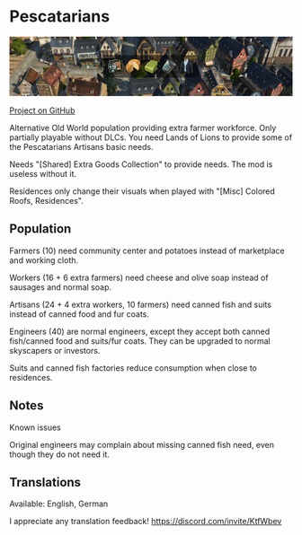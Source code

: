 # Pescatarians

![](./banner.png)

[Project on GitHub](https://github.com/jakobharder/anno-1800-jakobs-mods)

Alternative Old World population providing extra farmer workforce.
Only partially playable without DLCs. You need Lands of Lions to provide some of the Pescatarians Artisans basic needs.

Needs "[Shared] Extra Goods Collection" to provide needs. The mod is useless without it.

Residences only change their visuals when played with "[Misc] Colored Roofs, Residences". 

## Population

Farmers (10) need community center and potatoes instead of marketplace and working cloth.

Workers (16 + 6 extra farmers) need cheese and olive soap instead of sausages and normal soap.

Artisans (24 + 4 extra workers, 10 farmers) need canned fish and suits instead of canned food and fur coats.

Engineers (40) are normal engineers, except they accept both canned fish/canned food and suits/fur coats. They can be upgraded to normal skyscapers or investors.

Suits and canned fish factories reduce consumption when close to residences.

## Notes

Known issues

Original engineers may complain about missing canned fish need, even though they do not need it.

## Translations

Available: English, German

I appreciate any translation feedback! https://discord.com/invite/KtfWbev
